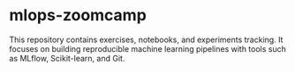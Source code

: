 # mlops-zoomcamp

This repository contains exercises, notebooks, and experiments tracking. It focuses on building reproducible machine learning pipelines with tools such as MLflow, Scikit-learn, and Git.
